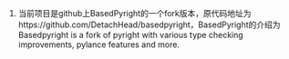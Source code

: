 1. 当前项目是github上BasedPyright的一个fork版本，原代码地址为https://github.com/DetachHead/basedpyright，BasedPyright的介绍为Basedpyright is a fork of pyright with various type checking improvements, pylance features and more.